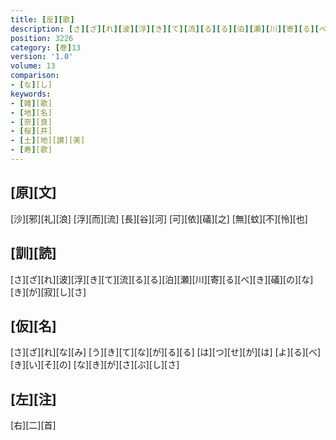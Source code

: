 ```yaml
---
title: [反][歌]
description: [さ][ざ][れ][波][浮][き][て][流][る][る][泊][瀬][川][寄][る][べ][き][礒][の][な][き][が][寂][し][さ]
position: 3226
category: [巻]13
version: '1.0'
volume: 13
comparison:
- [な][し]
keywords:
- [雑][歌]
- [地][名]
- [奈][良]
- [桜][井]
- [土][地][讃][美]
- [寿][歌]
---
```


## [原][文]

[沙][邪][礼][浪] [浮][而][流] [長][谷][河] [可][依][礒][之] [無][蚊][不][怜][也]

## [訓][読]

[さ][ざ][れ][波][浮][き][て][流][る][る][泊][瀬][川][寄][る][べ][き][礒][の][な][き][が][寂][し][さ]

## [仮][名]

[さ][ざ][れ][な][み] [う][き][て][な][が][る][る] [は][つ][せ][が][は] [よ][る][べ][き][い][そ][の] [な][き][が][さ][ぶ][し][さ]

## [左][注]

[右][二][首]
